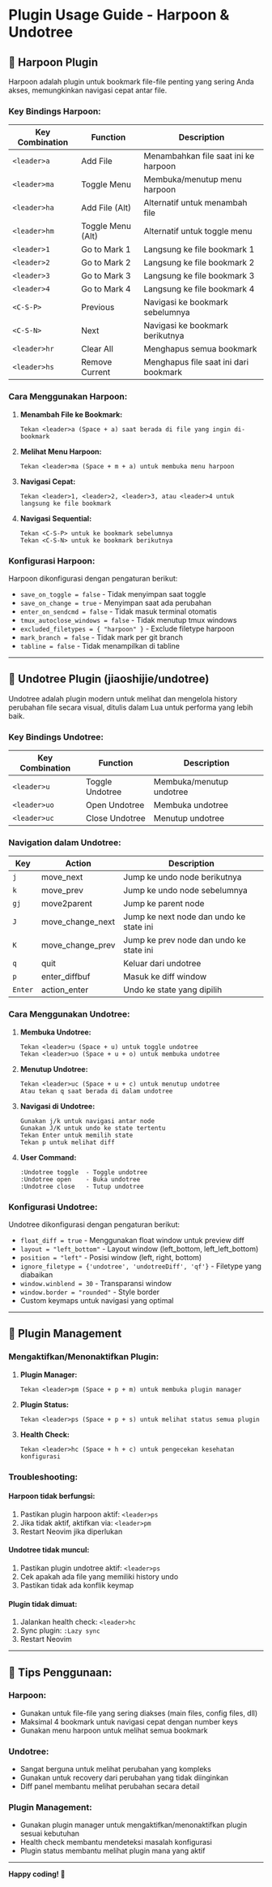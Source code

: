 # Plugin Usage Guide - Harpoon & Undotree

## 🎯 Harpoon Plugin

Harpoon adalah plugin untuk bookmark file-file penting yang sering Anda akses, memungkinkan navigasi cepat antar file.

### Key Bindings Harpoon:

| Key Combination | Function | Description |
|----------------|----------|-------------|
| `<leader>a` | Add File | Menambahkan file saat ini ke harpoon |
| `<leader>ma` | Toggle Menu | Membuka/menutup menu harpoon |
| `<leader>ha` | Add File (Alt) | Alternatif untuk menambah file |
| `<leader>hm` | Toggle Menu (Alt) | Alternatif untuk toggle menu |
| `<leader>1` | Go to Mark 1 | Langsung ke file bookmark 1 |
| `<leader>2` | Go to Mark 2 | Langsung ke file bookmark 2 |
| `<leader>3` | Go to Mark 3 | Langsung ke file bookmark 3 |
| `<leader>4` | Go to Mark 4 | Langsung ke file bookmark 4 |
| `<C-S-P>` | Previous | Navigasi ke bookmark sebelumnya |
| `<C-S-N>` | Next | Navigasi ke bookmark berikutnya |
| `<leader>hr` | Clear All | Menghapus semua bookmark |
| `<leader>hs` | Remove Current | Menghapus file saat ini dari bookmark |

### Cara Menggunakan Harpoon:

1. **Menambah File ke Bookmark:**
   ```
   Tekan <leader>a (Space + a) saat berada di file yang ingin di-bookmark
   ```

2. **Melihat Menu Harpoon:**
   ```
   Tekan <leader>ma (Space + m + a) untuk membuka menu harpoon
   ```

3. **Navigasi Cepat:**
   ```
   Tekan <leader>1, <leader>2, <leader>3, atau <leader>4 untuk langsung ke file bookmark
   ```

4. **Navigasi Sequential:**
   ```
   Tekan <C-S-P> untuk ke bookmark sebelumnya
   Tekan <C-S-N> untuk ke bookmark berikutnya
   ```

### Konfigurasi Harpoon:

Harpoon dikonfigurasi dengan pengaturan berikut:
- `save_on_toggle = false` - Tidak menyimpan saat toggle
- `save_on_change = true` - Menyimpan saat ada perubahan
- `enter_on_sendcmd = false` - Tidak masuk terminal otomatis
- `tmux_autoclose_windows = false` - Tidak menutup tmux windows
- `excluded_filetypes = { "harpoon" }` - Exclude filetype harpoon
- `mark_branch = false` - Tidak mark per git branch
- `tabline = false` - Tidak menampilkan di tabline

---

## 🌳 Undotree Plugin (jiaoshijie/undotree)

Undotree adalah plugin modern untuk melihat dan mengelola history perubahan file secara visual, ditulis dalam Lua untuk performa yang lebih baik.

### Key Bindings Undotree:

| Key Combination | Function | Description |
|----------------|----------|-------------|
| `<leader>u` | Toggle Undotree | Membuka/menutup undotree |
| `<leader>uo` | Open Undotree | Membuka undotree |
| `<leader>uc` | Close Undotree | Menutup undotree |

### Navigation dalam Undotree:

| Key | Action | Description |
|-----|--------|-------------|
| `j` | move_next | Jump ke undo node berikutnya |
| `k` | move_prev | Jump ke undo node sebelumnya |
| `gj` | move2parent | Jump ke parent node |
| `J` | move_change_next | Jump ke next node dan undo ke state ini |
| `K` | move_change_prev | Jump ke prev node dan undo ke state ini |
| `q` | quit | Keluar dari undotree |
| `p` | enter_diffbuf | Masuk ke diff window |
| `Enter` | action_enter | Undo ke state yang dipilih |

### Cara Menggunakan Undotree:

1. **Membuka Undotree:**
   ```
   Tekan <leader>u (Space + u) untuk toggle undotree
   Tekan <leader>uo (Space + u + o) untuk membuka undotree
   ```

2. **Menutup Undotree:**
   ```
   Tekan <leader>uc (Space + u + c) untuk menutup undotree
   Atau tekan q saat berada di dalam undotree
   ```

3. **Navigasi di Undotree:**
   ```
   Gunakan j/k untuk navigasi antar node
   Gunakan J/K untuk undo ke state tertentu
   Tekan Enter untuk memilih state
   Tekan p untuk melihat diff
   ```

4. **User Command:**
   ```
   :Undotree toggle  - Toggle undotree
   :Undotree open    - Buka undotree
   :Undotree close   - Tutup undotree
   ```

### Konfigurasi Undotree:

Undotree dikonfigurasi dengan pengaturan berikut:
- `float_diff = true` - Menggunakan float window untuk preview diff
- `layout = "left_bottom"` - Layout window (left_bottom, left_left_bottom)
- `position = "left"` - Posisi window (left, right, bottom)
- `ignore_filetype = {'undotree', 'undotreeDiff', 'qf'}` - Filetype yang diabaikan
- `window.winblend = 30` - Transparansi window
- `window.border = "rounded"` - Style border
- Custom keymaps untuk navigasi yang optimal

---

## 🔧 Plugin Management

### Mengaktifkan/Menonaktifkan Plugin:

1. **Plugin Manager:**
   ```
   Tekan <leader>pm (Space + p + m) untuk membuka plugin manager
   ```

2. **Plugin Status:**
   ```
   Tekan <leader>ps (Space + p + s) untuk melihat status semua plugin
   ```

3. **Health Check:**
   ```
   Tekan <leader>hc (Space + h + c) untuk pengecekan kesehatan konfigurasi
   ```

### Troubleshooting:

#### Harpoon tidak berfungsi:
1. Pastikan plugin harpoon aktif: `<leader>ps`
2. Jika tidak aktif, aktifkan via: `<leader>pm`
3. Restart Neovim jika diperlukan

#### Undotree tidak muncul:
1. Pastikan plugin undotree aktif: `<leader>ps`
2. Cek apakah ada file yang memiliki history undo
3. Pastikan tidak ada konflik keymap

#### Plugin tidak dimuat:
1. Jalankan health check: `<leader>hc`
2. Sync plugin: `:Lazy sync`
3. Restart Neovim

---

## 📝 Tips Penggunaan:

### Harpoon:
- Gunakan untuk file-file yang sering diakses (main files, config files, dll)
- Maksimal 4 bookmark untuk navigasi cepat dengan number keys
- Gunakan menu harpoon untuk melihat semua bookmark

### Undotree:
- Sangat berguna untuk melihat perubahan yang kompleks
- Gunakan untuk recovery dari perubahan yang tidak diinginkan
- Diff panel membantu melihat perubahan secara detail

### Plugin Management:
- Gunakan plugin manager untuk mengaktifkan/menonaktifkan plugin sesuai kebutuhan
- Health check membantu mendeteksi masalah konfigurasi
- Plugin status membantu melihat plugin mana yang aktif

---

**Happy coding! 🚀**
